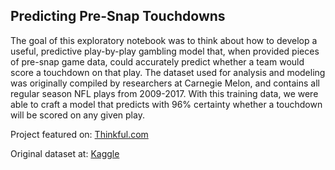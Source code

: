 ## Predicting Pre-Snap Touchdowns

The goal of this exploratory notebook was to think about how to develop a useful, predictive play-by-play gambling model that, when provided pieces of pre-snap game data, could accurately predict whether a team would score a touchdown on that play. The dataset used for analysis and modeling was originally compiled by researchers at Carnegie Melon, and contains all regular season NFL plays from 2009-2017. With this training data, we were able to craft a model that predicts with 96% certainty whether a touchdown will be scored on any given play.

Project featured on: [Thinkful.com](https://www.thinkful.com/blog/dont-bet-against-this-data-science-student/)

Original dataset at: [Kaggle](https://www.kaggle.com/maxhorowitz/nflplaybyplay2009to2016)
